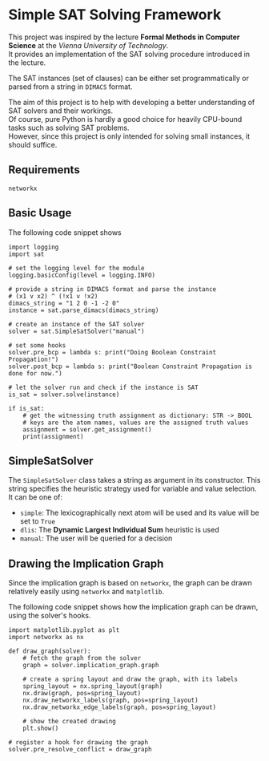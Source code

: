 # Simple SAT Solving Framework

This project was inspired by the lecture **Formal Methods in Computer Science** at the *Vienna University of Technology*.  
It provides an implementation of the SAT solving procedure introduced in the lecture.

The SAT instances (set of clauses) can be either set programmatically or parsed from a string in `DIMACS` format.

The aim of this project is to help with developing a better understanding of SAT solvers and their workings.  
Of course, pure Python is hardly a good choice for heavily CPU-bound tasks such as solving SAT problems.  
However, since this project is only intended for solving small instances, it should suffice.

## Requirements

`networkx`


## Basic Usage

The following code snippet shows 

~~~
import logging
import sat

# set the logging level for the module
logging.basicConfig(level = logging.INFO)

# provide a string in DIMACS format and parse the instance
# (x1 v x2) ^ (!x1 v !x2)
dimacs_string = "1 2 0 -1 -2 0"
instance = sat.parse_dimacs(dimacs_string)

# create an instance of the SAT solver
solver = sat.SimpleSatSolver("manual")

# set some hooks
solver.pre_bcp = lambda s: print("Doing Boolean Constraint Propagation!")
solver.post_bcp = lambda s: print("Boolean Constraint Propagation is done for now.")

# let the solver run and check if the instance is SAT
is_sat = solver.solve(instance)

if is_sat:
    # get the witnessing truth assignment as dictionary: STR -> BOOL
    # keys are the atom names, values are the assigned truth values
    assignment = solver.get_assignment()
    print(assignment)
~~~

## SimpleSatSolver

The `SimpleSatSolver` class takes a string as argument in its constructor.
This string specifies the heuristic strategy used for variable and value selection.  
It can be one of:

* `simple`: The lexicographically next atom will be used and its value will be set to `True`
* `dlis`: The **Dynamic Largest Individual Sum** heuristic is used
* `manual`: The user will be queried for a decision


## Drawing the Implication Graph

Since the implication graph is based on `networkx`, the graph can be drawn relatively easily using `networkx` and `matplotlib`.

The following code snippet shows how the implication graph can be drawn, using the solver's hooks.

~~~
import matplotlib.pyplot as plt
import networkx as nx

def draw_graph(solver):
    # fetch the graph from the solver
    graph = solver.implication_graph.graph

    # create a spring layout and draw the graph, with its labels
    spring_layout = nx.spring_layout(graph)
    nx.draw(graph, pos=spring_layout)
    nx.draw_networkx_labels(graph, pos=spring_layout)
    nx.draw_networkx_edge_labels(graph, pos=spring_layout)

    # show the created drawing
    plt.show()

# register a hook for drawing the graph
solver.pre_resolve_conflict = draw_graph
~~~
